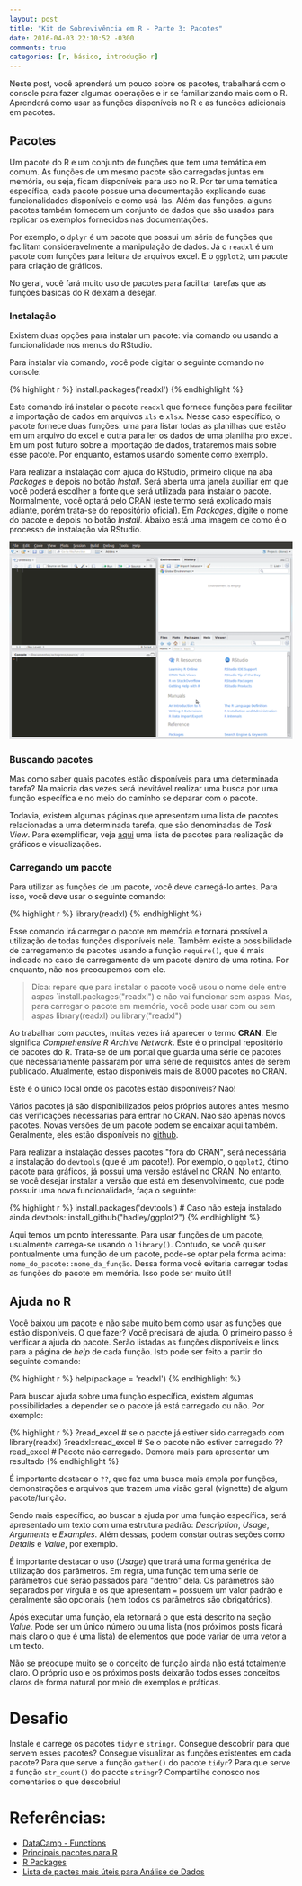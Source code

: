 ```yaml
---
layout: post
title: "Kit de Sobrevivência em R - Parte 3: Pacotes"
date: 2016-04-03 22:10:52 -0300
comments: true
categories: [r, básico, introdução r]
---
```



Neste post, você aprenderá um pouco sobre os pacotes, trabalhará com o console para fazer algumas operações e ir se familiarizando mais com o R. Aprenderá como usar as funções disponíveis no R e as funcões adicionais em pacotes.

<!-- More -->

## Pacotes

Um pacote do R e um conjunto de funções que tem uma temática em comum. As funções de um mesmo pacote são carregadas juntas em memória, ou seja, ficam disponíveis para uso no R. Por ter uma temática específica, cada pacote possue uma documentação explicando suas funcionalidades disponíveis e como usá-las. Além das funções, alguns pacotes também fornecem um conjunto de dados que são usados para replicar os exemplos fornecidos nas documentações.

Por exemplo, o `dplyr` é um pacote que possui um série de funções que facilitam consideravelmente a manipulação de dados. Já o `readxl` é um pacote com funções para leitura de arquivos excel. E o `ggplot2`, um pacote para criação de gráficos.

No geral, você fará muito uso de pacotes para facilitar tarefas que as funções básicas do R deixam a desejar.

### Instalação

Existem duas opções para instalar um pacote: via comando ou usando a funcionalidade nos menus do RStudio.

Para instalar via comando, você pode digitar o seguinte comando no console:


{% highlight r %}
install.packages('readxl')
{% endhighlight %}

Este comando irá instalar o pacote `readxl` que fornece funções para facilitar a importação de dados em arquivos `xls` e `xlsx`. Nesse caso específico, o pacote fornece duas funções: uma para listar todas as planilhas que estão em um arquivo do excel e outra para ler os dados de uma planilha pro excel. Em um post futuro sobre a importação de dados, trataremos mais sobre esse pacote. Por enquanto, estamos usando somente como exemplo.

Para realizar a instalação com ajuda do RStudio, primeiro clique na aba _Packages_ e depois no botão _Install_. Será aberta uma janela auxiliar em que você poderá escolher a fonte que será utilizada para instalar o pacote. Normalmente, você optará pelo CRAN (este termo será explicado mais adiante, porém trata-se do repositório oficial). Em _Packages_, digite o nome do pacote e depois no botão _Install_. Abaixo está uma imagem de como é o processo de instalação via RStudio.

![alt Instalação de Pacote](/images/install_package.gif "Instalação de Pacote")

### Buscando pacotes

Mas como saber quais pacotes estão disponíveis para uma determinada tarefa? Na maioria das vezes será inevitável realizar uma busca por uma função específica e no meio do caminho se deparar com o pacote. 

Todavia, existem algumas páginas que apresentam uma lista de pacotes relacionadas a uma determinada tarefa, que são denominadas de _Task View_. Para exemplificar, veja [aqui](https://cran.r-project.org/web/views/Graphics.html) uma lista de pacotes para realização de gráficos e visualizações. 


### Carregando um pacote

Para utilizar as funções de um pacote, você deve carregá-lo antes. Para isso, você deve usar o seguinte comando:

{% highlight r %}
library(readxl)
{% endhighlight %}

Esse comando irá carregar o pacote em memória e tornará possível a utilização de todas funções disponíveis nele. Também existe a possibilidade de carregamento de pacotes usando a função `require()`, que é mais indicado no caso de carregamento de um pacote dentro de uma rotina. Por enquanto, não nos preocupemos com ele.

>Dica: repare que para instalar o pacote você usou o nome dele entre aspas `install.packages("readxl") e não vai funcionar sem aspas. Mas, para carregar o pacote em memória, você pode usar com ou sem aspas library(readxl) ou library("readxl")

Ao trabalhar com pacotes, muitas vezes irá aparecer o termo **CRAN**. Ele significa _Comprehensive R Archive Network_. Este é o principal repositório de pacotes do R. Trata-se de um portal que guarda uma série de pacotes que necessariamente passaram por uma série de requisitos antes de serem publicado. Atualmente, estao disponiveis mais de 8.000 pacotes no CRAN. 

Este é o único local onde os pacotes estão disponíveis? Não! 

Vários pacotes já são disponibilizados pelos próprios autores antes mesmo das verificações necessárias para entrar no CRAN. Não são apenas novos pacotes. Novas versões de um pacote podem se encaixar aqui também. Geralmente, eles estão disponíveis no [github](https://pt.wikipedia.org/wiki/GitHub). 

Para realizar a instalação desses pacotes "fora do CRAN", será necessária a instalação do `devtools` (que é um pacote!). Por exemplo, o `ggplot2`, ótimo pacote para gráficos, já possui uma versão estável no CRAN. No entanto, se você desejar instalar a versão que está em desenvolvimento, que pode possuir uma nova funcionalidade, faça o seguinte:

{% highlight r %}
install.packages('devtools') # Caso não esteja instalado ainda
devtools::install_github("hadley/ggplot2")
{% endhighlight %}

Aqui temos um ponto interessante. Para usar funções de um pacote, usualmente carrega-se usando o `library()`. Contudo, se você quiser pontualmente uma função de um pacote, pode-se optar pela forma acima: `nome_do_pacote::nome_da_função`. Dessa forma você evitaria carregar todas as funções do pacote em memória. Isso pode ser muito útil!

## Ajuda no R

Você baixou um pacote e não sabe muito bem como usar as funções que estão disponíveis. O que fazer? Você precisará de ajuda. O primeiro passo é verificar a ajuda do pacote. Serão listadas as funções disponíveis e links para a página de _help_ de cada função. Isto pode ser feito a partir do seguinte comando:


{% highlight r %}
help(package = 'readxl')
{% endhighlight %}

Para buscar ajuda sobre uma função específica, existem algumas possibilidades a depender se o pacote já está carregado ou não. Por exemplo:


{% highlight r %}
?read_excel # se o pacote já estiver sido carregado com library(readxl)
?readxl::read_excel # Se o pacote não estiver carregado
??read_excel  # Pacote não carregado. Demora mais para apresentar um resultado
{% endhighlight %}

É importante destacar o `??`, que faz uma busca mais ampla por funções, demonstrações e arquivos que trazem uma visão geral (vignette) de algum pacote/função.

Sendo mais específico, ao buscar a ajuda por uma função específica, será apresentado um texto com uma estrutura padrão: _Description_, _Usage_, _Arguments_ e _Examples_. Além dessas, podem constar outras seções como _Details_ e _Value_, por exemplo. 

É importante destacar o uso (_Usage_) que trará uma forma genérica de utilização dos parâmetros. Em regra, uma função tem uma série de parâmetros que serão passados para "dentro" dela. Os parâmetros são separados por vírgula e os que apresentam `=` possuem um valor padrão e geralmente são opcionais (nem todos os parâmetros são obrigatórios). 

Após executar uma função, ela retornará o que está descrito na seção _Value_. Pode ser um único número ou uma lista (nos próximos posts ficará mais claro o que é uma lista) de elementos que pode variar de uma vetor a um texto.

Não se preocupe muito se o conceito de função ainda não está totalmente claro. O próprio uso e os próximos posts deixarão todos esses conceitos claros de forma natural por meio de exemplos e práticas. 

# Desafio

Instale e carrege os pacotes `tidyr` e `stringr`. Consegue descobrir para que servem esses pacotes? Consegue visualizar as funções existentes em cada pacote? Para que serve a função `gather()` do pacote `tidyr`?  Para que serve a função `str_count()` do pacote `stringr`? Compartilhe conosco nos comentários o que descobriu!

# Referências:
* [DataCamp - Functions](https://www.datacamp.com/community/tutorials/functions-in-r-a-tutorial)
* [Principais pacotes para R](https://www.rstudio.com/products/rpackages/)
* [R Packages](http://r-pkgs.had.co.nz/)
* [Lista de pactes mais úteis para Análise de Dados](http://www.analyticsvidhya.com/blog/2015/08/list-r-packages-data-analysis/)

